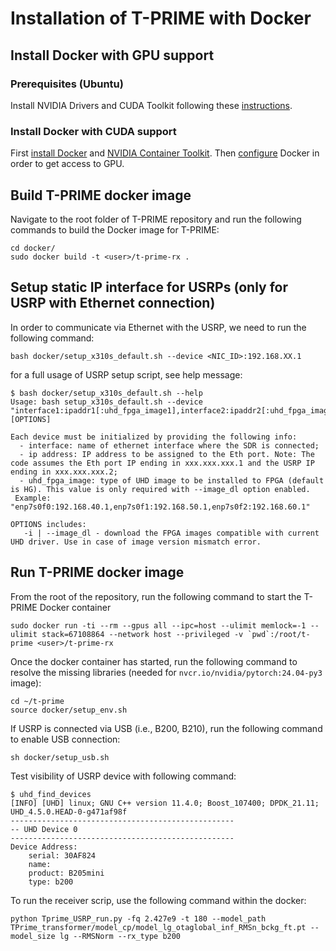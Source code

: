 # Installation of T-PRIME with Docker
## Install Docker with GPU support
### Prerequisites (Ubuntu)
Install NVIDIA Drivers and CUDA Toolkit following these [instructions](https://docs.nvidia.com/cuda/cuda-installation-guide-linux/index.html#ubuntu).
### Install Docker with CUDA support
First [install Docker](https://docs.docker.com/engine/install/ubuntu/#install-using-the-repository) and [NVIDIA Container Toolkit](https://docs.nvidia.com/datacenter/cloud-native/container-toolkit/latest/install-guide.html#installing-with-apt). Then [configure](https://docs.nvidia.com/datacenter/cloud-native/container-toolkit/latest/install-guide.html#configuring-docker) Docker in order to get access to GPU.
## Build T-PRIME docker image
Navigate to the root folder of T-PRIME repository and run the following commands to build the Docker image for T-PRIME:
```
cd docker/
sudo docker build -t <user>/t-prime-rx .
```
## Setup static IP interface for USRPs (only for USRP with Ethernet connection)
In order to communicate via Ethernet with the USRP, we need to run the following command:
```
bash docker/setup_x310s_default.sh --device <NIC_ID>:192.168.XX.1
```
for a full usage of USRP setup script, see help message:
```
$ bash docker/setup_x310s_default.sh --help
Usage: bash setup_x310s_default.sh --device "interface1:ipaddr1[:uhd_fpga_image1],interface2:ipaddr2[:uhd_fpga_image2],..." [OPTIONS]

Each device must be initialized by providing the following info:
  - interface: name of ethernet interface where the SDR is connected;
  - ip address: IP address to be assigned to the Eth port. Note: The code assumes the Eth port IP ending in xxx.xxx.xxx.1 and the USRP IP ending in xxx.xxx.xxx.2;
  - uhd_fpga_image: type of UHD image to be installed to FPGA (default is HG). This value is only required with --image_dl option enabled.
 Example: "enp7s0f0:192.168.40.1,enp7s0f1:192.168.50.1,enp7s0f2:192.168.60.1"

OPTIONS includes:
   -i | --image_dl - download the FPGA images compatible with current UHD driver. Use in case of image version mismatch error.
```
## Run T-PRIME docker image
From the root of the repository, run the following command to start the T-PRIME Docker container
```
sudo docker run -ti --rm --gpus all --ipc=host --ulimit memlock=-1 --ulimit stack=67108864 --network host --privileged -v `pwd`:/root/t-prime <user>/t-prime-rx
```
Once the docker container has started, run the following command to resolve the missing libraries (needed for `nvcr.io/nvidia/pytorch:24.04-py3` image):
```
cd ~/t-prime
source docker/setup_env.sh
```
If USRP is connected via USB (i.e., B200, B210), run the following command to enable USB connection:
```
sh docker/setup_usb.sh
```
Test visibility of USRP device with following command:
```
$ uhd_find_devices 
[INFO] [UHD] linux; GNU C++ version 11.4.0; Boost_107400; DPDK_21.11; UHD_4.5.0.HEAD-0-g471af98f
--------------------------------------------------
-- UHD Device 0
--------------------------------------------------
Device Address:
    serial: 30AF824
    name: 
    product: B205mini
    type: b200
```
 
To run the receiver scrip, use the following command within the docker:
```
python Tprime_USRP_run.py -fq 2.427e9 -t 180 --model_path TPrime_transformer/model_cp/model_lg_otaglobal_inf_RMSn_bckg_ft.pt --model_size lg --RMSNorm --rx_type b200
```
